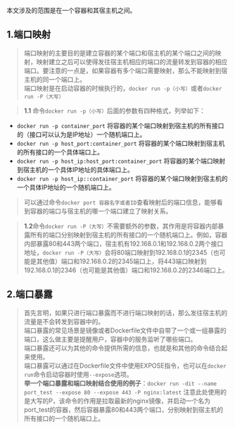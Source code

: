 ﻿本文涉及的范围是在一个容器和其宿主机之间。
## 1.端口映射

> 端口映射的主要目的是建立容器的某个端口和宿主机的某个端口之间的映射，映射建立之后可以使得发往宿主机相应的端口的流量转发到容器的相应端口。要注意的一点是，如果容器有多个端口需要映射，那么不能映射到宿主机的同一个端口上。<br>
> 端口映射是在启动容器的时候执行的，`docker run -p（小写）`或者`docker run -P（大写）`

> **1.1** 命令`docker run -p（小写）`后面的参数有四种格式，列举如下：

 - `docker run -p container_port` 将容器的某个端口映射到宿主机的所有接口的（接口可以认为是IP地址）一个随机端口上。
 - `docker run -p host_port:container_port` 将容器的某个端口映射到宿主机的所有接口的一个具体端口上。
 - `docker run -p host_ip:host_port:container_port` 将容器的某个端口映射到宿主机的一个具体IP地址的具体端口上。
 - `docker run -p host_ip::container_port` 将容器的某个端口映射到宿主机的一个具体IP地址的一个随机端口上。

 

> 可以通过命令`docker port 容器名字或者ID`查看映射后的端口信息，能够看到容器的端口与宿主机的哪一个端口建立了映射关系。

> **1.2**命令`docker run -P（大写）`不需要额外的参数，其作用是将容器内部暴露所有的端口分别映射到宿主机的所有接口的一个随机端口上。例如，容器内部暴露80和443两个端口，宿主机有192.168.0.1和192.168.0.2两个接口地址，`docker run -P（大写）`会将80端口映射到192.168.0.1的2345（也可能是其他值）端口和192.168.0.2的2345端口上，将443端口映射到192.168.0.1的2346（也可能是其他值）端口和192.168.0.2的2346端口上。
## 2.端口暴露
> 首先言明，如果只进行端口暴露而不进行端口映射的话，那么发往宿主机的流量是不会转发到容器中的。<br>端口暴露的常见场景是镜像或者Dockerfile文件中自带了一个或一组暴露的端口，这么做主要是提醒用户，容器中的服务监听了哪些端口。<br>端口暴露还可以为其他的命令提供所需的信息，也就是和其他的命令结合起来使用。<br>端口暴露可以通过在Dockerfile文件中使用EXPOSE指令，也可以在`docker run`命令启动容器时使用`--expose`选项。<br>
> **举一个端口暴露和端口映射结合使用的例子**：`docker run -dit --name port_test --expose 80 --expose 443 -P nginx:latest` 注意此处使用的是大写的P，该命令的作用是拉取最新的nginx镜像，并启动一个名为port_test的容器，然后容器暴露80和443两个端口，分别映射到宿主机的所有接口的一个随机端口上。

